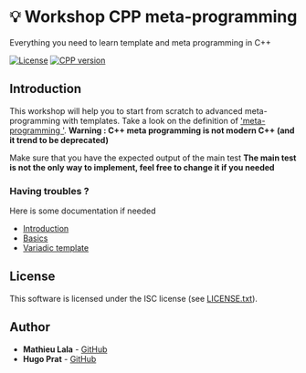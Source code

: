 # :bulb: Workshop CPP meta-programming

Everything you need to learn template and meta programming in C++

[![License](https://img.shields.io/github/license/IamBlueSlime/TalkOpenSource.svg?style=flat-square)](LICENSE.txt)
[![CPP version](https://img.shields.io/badge/CPP%20standard-98-1abc9c.svg)](http://www.cplusplus.com/doc/oldtutorial/)

## Introduction

This workshop will help you to start from scratch to advanced meta-programming with templates.
Take a look on the definition of ['meta-programming '](https://en.wikipedia.org/wiki/Template_metaprogramming).
**Warning : C++ meta programming is not modern C++ (and it trend to be deprecated)**

Make sure that you have the expected output of the main test
**The main test is not the only way to implement, feel free to change it if you needed**

### Having troubles ?

Here is some documentation if needed

* [Introduction](https://blog.feabhas.com/2014/05/an-introduction-to-c-templates/)
* [Basics](https://www.codeproject.com/Articles/3743/A-gentle-introduction-to-Template-Metaprogramming)
* [Variadic template](https://eli.thegreenplace.net/2014/variadic-templates-in-c/)

## License

This software is licensed under the ISC license (see [LICENSE.txt](LICENSE.txt)).

## Author

* **Mathieu Lala**  - [GitHub](https://github.com/Mathieu-Lala)
* **Hugo Prat**     - [GitHub](https://github.com/HugoPrat)
